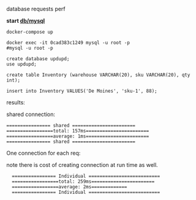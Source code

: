 
database requests perf

**start [db/mysql](https://hub.docker.com/_/mysql/)**

```
docker-compose up
```


```
docker exec -it 0cad383c1249 mysql -u root -p
#mysql -u root -p

create database updupd;
use updupd;

create table Inventory (warehouse VARCHAR(20), sku VARCHAR(20), qty int);

insert into Inventory VALUES('De Moines', 'sku-1', 88);
```

results:

shared connection:

```
================ shared =======================
=================total: 157ms=======================
=================average: 1ms=======================
================ shared =======================
```

One connection for each req:

note there is cost of creating connection at run time as well.

```
  ================ Individual ==========================
  =================total: 259ms=======================
  =================average: 2ms=============
  ================ Individual ==========================
```